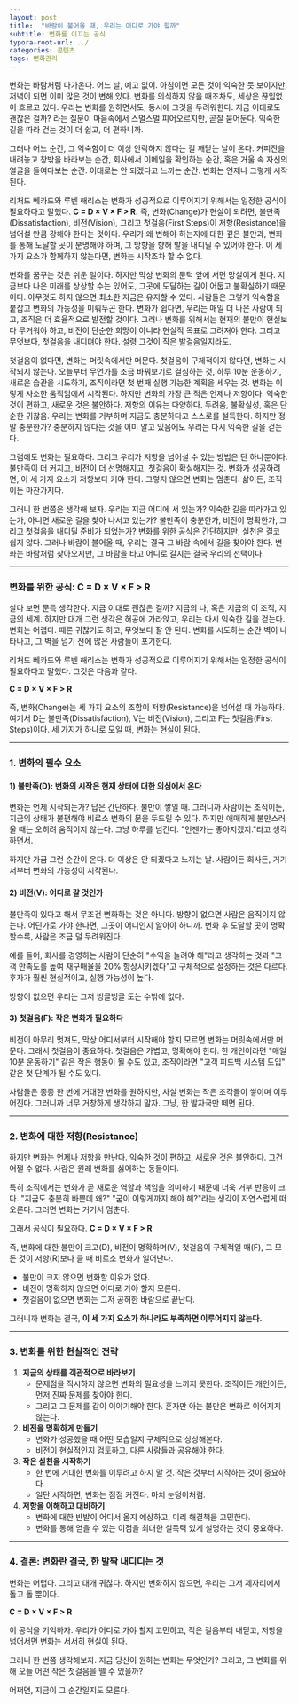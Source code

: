 ```yaml
---
layout: post
title:  "바람이 불어올 때, 우리는 어디로 가야 할까"
subtitle: 변화를 이끄는 공식
typora-root-url: ../
categories: 콘텐츠
tags: 변화관리
---
```




변화는 바람처럼 다가온다. 어느 날, 예고 없이. 아침이면 모든 것이 익숙한 듯 보이지만, 저녁이 되면 이미 많은 것이 변해 있다. 변화를 의식하지 않을 때조차도, 세상은 끊임없이 흐르고 있다. 우리는 변화를 원하면서도, 동시에 그것을 두려워한다. 지금 이대로도 괜찮은 걸까? 라는 질문이 마음속에서 스멀스멀 피어오르지만, 곧잘 묻어둔다. 익숙한 길을 따라 걷는 것이 더 쉽고, 더 편하니까.

그러나 어느 순간, 그 익숙함이 더 이상 안락하지 않다는 걸 깨닫는 날이 온다. 커피잔을 내려놓고 창밖을 바라보는 순간, 회사에서 이메일을 확인하는 순간, 혹은 거울 속 자신의 얼굴을 들여다보는 순간. 이대로는 안 되겠다고 느끼는 순간. 변화는 언제나 그렇게 시작된다.

리처드 베카드와 루벤 해리스는 변화가 성공적으로 이루어지기 위해서는 일정한 공식이 필요하다고 말했다. **C = D × V × F > R.** 즉, 변화(Change)가 현실이 되려면, 불만족(Dissatisfaction), 비전(Vision), 그리고 첫걸음(First Steps)이 저항(Resistance)을 넘어설 만큼 강해야 한다는 것이다. 우리가 왜 변해야 하는지에 대한 깊은 불만과, 변화를 통해 도달할 곳이 분명해야 하며, 그 방향을 향해 발을 내디딜 수 있어야 한다. 이 세 가지 요소가 함께하지 않는다면, 변화는 시작조차 할 수 없다.

변화를 꿈꾸는 것은 쉬운 일이다. 하지만 막상 변화의 문턱 앞에 서면 망설이게 된다. 지금보다 나은 미래를 상상할 수는 있어도, 그곳에 도달하는 길이 어둡고 불확실하기 때문이다. 아무것도 하지 않으면 최소한 지금은 유지할 수 있다. 사람들은 그렇게 익숙함을 붙잡고 변화의 가능성을 미뤄두곤 한다. 변화가 쉽다면, 우리는 매일 더 나은 사람이 되고, 조직은 더 효율적으로 발전할 것이다. 그러나 변화를 위해서는 현재의 불만이 현실보다 무거워야 하고, 비전이 단순한 희망이 아니라 현실적 목표로 그려져야 한다. 그리고 무엇보다, 첫걸음을 내디뎌야 한다. 설령 그것이 작은 발걸음일지라도.

첫걸음이 없다면, 변화는 머릿속에서만 머문다. 첫걸음이 구체적이지 않다면, 변화는 시작되지 않는다. 오늘부터 무언가를 조금 바꿔보기로 결심하는 것, 하루 10분 운동하기, 새로운 습관을 시도하기, 조직이라면 첫 번째 실행 가능한 계획을 세우는 것. 변화는 이렇게 사소한 움직임에서 시작된다. 하지만 변화의 가장 큰 적은 언제나 저항이다. 익숙한 것이 편하고, 새로운 것은 불안하다. 저항의 이유는 다양하다. 두려움, 불확실성, 혹은 단순한 귀찮음. 우리는 변화를 거부하며 지금도 충분하다고 스스로를 설득한다. 하지만 정말 충분한가? 충분하지 않다는 것을 이미 알고 있음에도 우리는 다시 익숙한 길을 걷는다.

그럼에도 변화는 필요하다. 그리고 우리가 저항을 넘어설 수 있는 방법은 단 하나뿐이다. 불만족이 더 커지고, 비전이 더 선명해지고, 첫걸음이 확실해지는 것. 변화가 성공하려면, 이 세 가지 요소가 저항보다 커야 한다. 그렇지 않으면 변화는 멈춘다. 삶이든, 조직이든 마찬가지다.

그러니 한 번쯤은 생각해 보자. 우리는 지금 어디에 서 있는가? 익숙한 길을 따라가고 있는가, 아니면 새로운 길을 찾아 나서고 있는가? 불만족이 충분한가, 비전이 명확한가, 그리고 첫걸음을 내디딜 준비가 되었는가? 변화를 위한 공식은 간단하지만, 실천은 결코 쉽지 않다. 그러나 바람이 불어올 때, 우리는 결국 그 바람 속에서 길을 찾아야 한다. 변화는 바람처럼 찾아오지만, 그 바람을 타고 어디로 갈지는 결국 우리의 선택이다.



---



### 변화를 위한 공식: C = D × V × F > R

살다 보면 문득 생각한다. 지금 이대로 괜찮은 걸까? 지금의 나, 혹은 지금의 이 조직, 지금의 세계. 하지만 대개 그런 생각은 허공에 가라앉고, 우리는 다시 익숙한 길을 걷는다. 변화는 어렵다. 때론 귀찮기도 하고, 무엇보다 잘 안 된다. 변화를 시도하는 순간 벽이 나타나고, 그 벽을 넘기 전에 많은 사람들이 포기한다.

리처드 베카드와 루벤 해리스는 변화가 성공적으로 이루어지기 위해서는 일정한 공식이 필요하다고 말했다. 그것은 다음과 같다.

**C = D × V × F > R**

즉, 변화(Change)는 세 가지 요소의 조합이 저항(Resistance)을 넘어설 때 가능하다. 여기서 D는 불만족(Dissatisfaction), V는 비전(Vision), 그리고 F는 첫걸음(First Steps)이다. 세 가지가 하나로 모일 때, 변화는 현실이 된다.

------

### 1. 변화의 필수 요소

#### 1) 불만족(D): 변화의 시작은 현재 상태에 대한 의심에서 온다

변화는 언제 시작되는가? 답은 간단하다. 불만이 쌓일 때. 그러니까 사람이든 조직이든, 지금의 상태가 불편해야 비로소 변화의 문을 두드릴 수 있다. 하지만 애매하게 불만스러울 때는 오히려 움직이지 않는다. 그냥 하루를 넘긴다. "언젠가는 좋아지겠지."라고 생각하면서.

하지만 가끔 그런 순간이 온다. 더 이상은 안 되겠다고 느끼는 날. 사람이든 회사든, 거기서부터 변화의 가능성이 시작된다.

#### 2) 비전(V): 어디로 갈 것인가

불만족이 있다고 해서 무조건 변화하는 것은 아니다. 방향이 없으면 사람은 움직이지 않는다. 어딘가로 가야 한다면, 그곳이 어디인지 알아야 하니까. 변화 후 도달할 곳이 명확할수록, 사람은 조금 덜 두려워진다.

예를 들어, 회사를 경영하는 사람이 단순히 "수익을 늘려야 해"라고 생각하는 것과 "고객 만족도를 높여 재구매율을 20% 향상시키겠다"고 구체적으로 설정하는 것은 다르다. 후자가 훨씬 현실적이고, 실행 가능성이 높다.

방향이 없으면 우리는 그저 빙글빙글 도는 수밖에 없다.

#### 3) 첫걸음(F): 작은 변화가 필요하다

비전이 아무리 멋져도, 막상 어디서부터 시작해야 할지 모르면 변화는 머릿속에서만 머문다. 그래서 첫걸음이 중요하다. 첫걸음은 가볍고, 명확해야 한다. 한 개인이라면 "매일 10분 운동하기" 같은 작은 행동이 될 수도 있고, 조직이라면 "고객 피드백 시스템 도입" 같은 첫 단계가 될 수도 있다.

사람들은 종종 한 번에 거대한 변화를 원하지만, 사실 변화는 작은 조각들이 쌓이며 이루어진다. 그러니까 너무 거창하게 생각하지 말자. 그냥, 한 발자국만 떼면 된다.

------

### 2. 변화에 대한 저항(Resistance)

하지만 변화는 언제나 저항을 만난다. 익숙한 것이 편하고, 새로운 것은 불안하다. 그건 어쩔 수 없다. 사람은 원래 변화를 싫어하는 동물이다.

특히 조직에서는 변화가 곧 새로운 역할과 책임을 의미하기 때문에 더욱 거부 반응이 크다. "지금도 충분히 바쁜데 왜?" "굳이 이렇게까지 해야 해?"라는 생각이 자연스럽게 떠오른다. 그러면 변화는 거기서 멈춘다.

그래서 공식이 필요하다. **C = D × V × F > R**

즉, 변화에 대한 불만이 크고(D), 비전이 명확하며(V), 첫걸음이 구체적일 때(F), 그 모든 것이 저항(R)보다 클 때 비로소 변화가 일어난다.

- 불만이 크지 않으면 변화할 이유가 없다.
- 비전이 명확하지 않으면 어디로 가야 할지 모른다.
- 첫걸음이 없으면 변화는 그저 공허한 바람으로 끝난다.

그러니까 변화는 결국, **이 세 가지 요소가 하나라도 부족하면 이루어지지 않는다.**

------

### 3. 변화를 위한 현실적인 전략

1. **지금의 상태를 객관적으로 바라보기**
   - 문제점을 직시하지 않으면 변화의 필요성을 느끼지 못한다. 조직이든 개인이든, 먼저 진짜 문제를 찾아야 한다.
   - 그리고 그 문제를 같이 이야기해야 한다. 혼자만 아는 불만은 변화로 이어지지 않는다.
2. **비전을 명확하게 만들기**
   - 변화가 성공했을 때 어떤 모습일지 구체적으로 상상해본다.
   - 비전이 현실적인지 검토하고, 다른 사람들과 공유해야 한다.
3. **작은 실천을 시작하기**
   - 한 번에 거대한 변화를 이루려고 하지 말 것. 작은 것부터 시작하는 것이 중요하다.
   - 일단 시작하면, 변화는 점점 커진다. 마치 눈덩이처럼.
4. **저항을 이해하고 대비하기**
   - 변화에 대한 반발이 어디서 올지 예상하고, 미리 해결책을 고민한다.
   - 변화를 통해 얻을 수 있는 이점을 최대한 설득력 있게 설명하는 것이 중요하다.

------

### 4. 결론: 변화란 결국, 한 발짝 내디디는 것

변화는 어렵다. 그리고 대개 귀찮다. 하지만 변화하지 않으면, 우리는 그저 제자리에서 돌고 돌 뿐이다.

**C = D × V × F > R**

이 공식을 기억하자. 우리가 어디로 가야 할지 고민하고, 작은 걸음부터 내딛고, 저항을 넘어서면 변화는 서서히 현실이 된다.

그러니 한 번쯤 생각해보자. 지금 당신이 원하는 변화는 무엇인가? 그리고, 그 변화를 위해 오늘 어떤 작은 첫걸음을 뗄 수 있을까?

어쩌면, 지금이 그 순간일지도 모른다.
